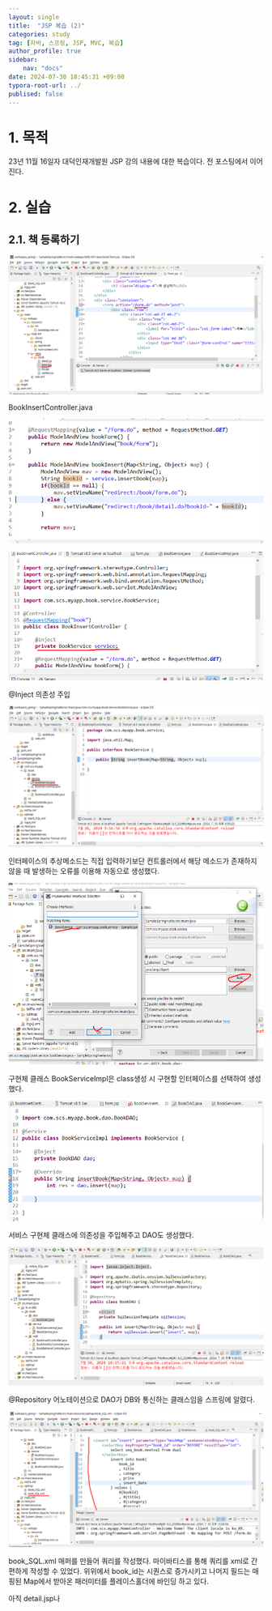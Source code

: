 ```yaml
---
layout: single
title:  "JSP 복습 (2)"
categories: study
tag: [자바, 스프링, JSP, MVC, 복습]
author_profile: true
sidebar:
    nav: "docs"
date: 2024-07-30 18:45:31 +09:00
typora-root-url: ../
publised: false
---
```




# 1. 목적

23년 11월 16일자 대덕인재개발원 JSP 강의 내용에 대한 복습이다. 전 포스팅에서 이어진다.



# 2. 실습

## 2.1. 책 등록하기



![image-20240730214743116](/images/2024-07-30-review-spring-2/image-20240730214743116.png)



BookInsertController.java

![image-20240730215756215](/images/2024-07-30-review-spring-2/image-20240730215756215.png)

![image-20240730215904914](/images/2024-07-30-review-spring-2/image-20240730215904914.png)

@Inject 의존성 주입



![image-20240730215934457](/images/2024-07-30-review-spring-2/image-20240730215934457.png)

인터페이스의 추상메소드는 직접 입력하기보단 컨트롤러에서 해당 메소드가 존재하지 않을 때 발생하는 오류를 이용해 자동으로 생성했다.



![image-20240730220112564](/images/2024-07-30-review-spring-2/image-20240730220112564.png)



구현체 클래스 BookServiceImpl은 class생성 시 구현할 인터페이스를 선택하여 생성했다.



![image-20240730221445850](/images/2024-07-30-review-spring-2/image-20240730221445850.png)

서비스 구현체 클래스에 의존성을 주입해주고 DAO도 생성했다.



![image-20240730221820427](/images/2024-07-30-review-spring-2/image-20240730221820427.png)

@Repository 어노테이션으로 DAO가 DB와 통신하는 클래스임을 스프링에 알렸다.



![image-20240730222930616](/images/2024-07-30-review-spring-2/image-20240730222930616.png)

book_SQL.xml 매퍼를 만들어 쿼리를 작성했다. 마이바티스를 통해 쿼리를 xml로 간편하게 작성할 수 있었다. 위위에서 book_id는 시퀀스로 증가시키고 나머지 필드는 매핑된 Map에서 받아온 패러미터를 플레이스홀더에 바인딩 하고 있다.



아직 detail.jsp나 

